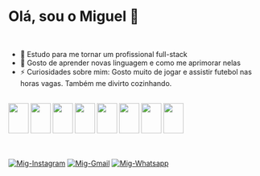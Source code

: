 # Olá, sou o Miguel 👋

<br>

- 🌱 Estudo para me tornar um profissional full-stack
- 👯 Gosto de aprender novas linguagem e como me aprimorar nelas
- ⚡ Curiosidades sobre mim: Gosto muito de jogar e assistir futebol nas horas vagas. Também me divirto cozinhando.

<br>

<div style="display: inline-block; width: 100%;">
    <img alt="" height="60" width="40" src="https://cdn.jsdelivr.net/gh/devicons/devicon@latest/icons/java/java-original-wordmark.svg">
    <img alt="" height="60" width="40" src="https://cdn.jsdelivr.net/gh/devicons/devicon@latest/icons/postgresql/postgresql-original.svg">
    <img alt="" height="60" width="40" src="https://cdn.jsdelivr.net/gh/devicons/devicon@latest/icons/html5/html5-original.svg">
    <img alt="" height="60" width="40" src="https://cdn.jsdelivr.net/gh/devicons/devicon@latest/icons/css3/css3-original.svg">
    <img alt="" height="60" width="40" src="https://cdn.jsdelivr.net/gh/devicons/devicon@latest/icons/javascript/javascript-original.svg">
    <img alt="" height="60" width="40" src="https://cdn.jsdelivr.net/gh/devicons/devicon@latest/icons/react/react-original.svg">
    <img alt="" height="60" width="40" src="https://cdn.jsdelivr.net/gh/devicons/devicon@latest/icons/typescript/typescript-plain.svg">
    <img alt="" height="60" width="40" src="https://cdn.jsdelivr.net/gh/devicons/devicon@latest/icons/amazonwebservices/amazonwebservices-original-wordmark.svg">
</div>

##

<div style="display: inline-block;"><br>
    <a href="https://www.instagram.com/miguel.mfr/" target="_blank"><img align='center' alt="Mig-Instagram" height="" width="" src="https://img.shields.io/badge/Instagram-E4405F?style=for-the-badge&logo=instagram&logoColor=white"></a>
    <a href="mailto:guelferreirar@gmail.com" target="_blank"><img align='center' alt="Mig-Gmail" height="" width="" src="https://img.shields.io/badge/Gmail-D14836?style=for-the-badge&logo=gmail&logoColor=white"></a>
    <a href="https://wa.me/5521993221992" target="_blank"><img align='center' alt="Mig-Whatsapp" height="" width="" src="https://img.shields.io/badge/WhatsApp-25D366?style=for-the-badge&logo=whatsapp&logoColor=white"></a>
</div>


